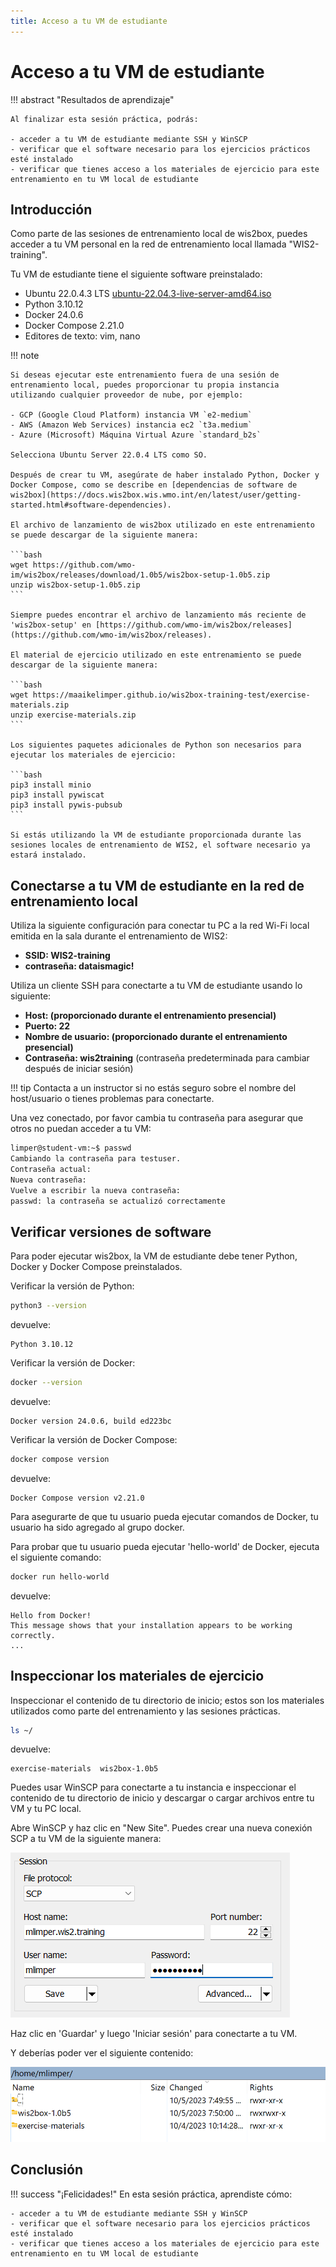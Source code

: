 ```yaml
---
title: Acceso a tu VM de estudiante
---
```


# Acceso a tu VM de estudiante

!!! abstract "Resultados de aprendizaje"

    Al finalizar esta sesión práctica, podrás:

    - acceder a tu VM de estudiante mediante SSH y WinSCP
    - verificar que el software necesario para los ejercicios prácticos esté instalado
    - verificar que tienes acceso a los materiales de ejercicio para este entrenamiento en tu VM local de estudiante

## Introducción

Como parte de las sesiones de entrenamiento local de wis2box, puedes acceder a tu VM personal en la red de entrenamiento local llamada "WIS2-training".

Tu VM de estudiante tiene el siguiente software preinstalado:

- Ubuntu 22.0.4.3 LTS [ubuntu-22.04.3-live-server-amd64.iso](https://releases.ubuntu.com/jammy/ubuntu-22.04.3-live-server-amd64.iso)
- Python 3.10.12
- Docker 24.0.6
- Docker Compose 2.21.0
- Editores de texto: vim, nano

!!! note

    Si deseas ejecutar este entrenamiento fuera de una sesión de entrenamiento local, puedes proporcionar tu propia instancia utilizando cualquier proveedor de nube, por ejemplo:

    - GCP (Google Cloud Platform) instancia VM `e2-medium`
    - AWS (Amazon Web Services) instancia ec2 `t3a.medium`
    - Azure (Microsoft) Máquina Virtual Azure `standard_b2s`

    Selecciona Ubuntu Server 22.0.4 LTS como SO.

    Después de crear tu VM, asegúrate de haber instalado Python, Docker y Docker Compose, como se describe en [dependencias de software de wis2box](https://docs.wis2box.wis.wmo.int/en/latest/user/getting-started.html#software-dependencies).

    El archivo de lanzamiento de wis2box utilizado en este entrenamiento se puede descargar de la siguiente manera:

    ```bash
    wget https://github.com/wmo-im/wis2box/releases/download/1.0b5/wis2box-setup-1.0b5.zip
    unzip wis2box-setup-1.0b5.zip
    ```
    
    Siempre puedes encontrar el archivo de lanzamiento más reciente de 'wis2box-setup' en [https://github.com/wmo-im/wis2box/releases](https://github.com/wmo-im/wis2box/releases).

    El material de ejercicio utilizado en este entrenamiento se puede descargar de la siguiente manera:

    ```bash
    wget https://maaikelimper.github.io/wis2box-training-test/exercise-materials.zip
    unzip exercise-materials.zip
    ```

    Los siguientes paquetes adicionales de Python son necesarios para ejecutar los materiales de ejercicio:

    ```bash
    pip3 install minio
    pip3 install pywiscat
    pip3 install pywis-pubsub
    ```

    Si estás utilizando la VM de estudiante proporcionada durante las sesiones locales de entrenamiento de WIS2, el software necesario ya estará instalado.

## Conectarse a tu VM de estudiante en la red de entrenamiento local

Utiliza la siguiente configuración para conectar tu PC a la red Wi-Fi local emitida en la sala durante el entrenamiento de WIS2:

- **SSID: WIS2-training**
- **contraseña: dataismagic!**

Utiliza un cliente SSH para conectarte a tu VM de estudiante usando lo siguiente:

- **Host: (proporcionado durante el entrenamiento presencial)**
- **Puerto: 22**
- **Nombre de usuario: (proporcionado durante el entrenamiento presencial)**
- **Contraseña: wis2training** (contraseña predeterminada para cambiar después de iniciar sesión)

!!! tip
    Contacta a un instructor si no estás seguro sobre el nombre del host/usuario o tienes problemas para conectarte.

Una vez conectado, por favor cambia tu contraseña para asegurar que otros no puedan acceder a tu VM:

```bash
limper@student-vm:~$ passwd
Cambiando la contraseña para testuser.
Contraseña actual:
Nueva contraseña:
Vuelve a escribir la nueva contraseña:
passwd: la contraseña se actualizó correctamente
```

## Verificar versiones de software

Para poder ejecutar wis2box, la VM de estudiante debe tener Python, Docker y Docker Compose preinstalados.

Verificar la versión de Python:
```bash
python3 --version
```
devuelve:
```console
Python 3.10.12
```

Verificar la versión de Docker:
```bash
docker --version
```
devuelve:
```console
Docker version 24.0.6, build ed223bc
```

Verificar la versión de Docker Compose:
```bash
docker compose version
```
devuelve:
```console
Docker Compose version v2.21.0
```

Para asegurarte de que tu usuario pueda ejecutar comandos de Docker, tu usuario ha sido agregado al grupo docker.

Para probar que tu usuario pueda ejecutar 'hello-world' de Docker, ejecuta el siguiente comando:
```bash
docker run hello-world
```

devuelve:
```console
Hello from Docker!
This message shows that your installation appears to be working correctly.
...
```

## Inspeccionar los materiales de ejercicio

Inspeccionar el contenido de tu directorio de inicio; estos son los materiales utilizados como parte del entrenamiento y las sesiones prácticas.

```bash
ls ~/
```
devuelve:
```console
exercise-materials  wis2box-1.0b5
```

Puedes usar WinSCP para conectarte a tu instancia e inspeccionar el contenido de tu directorio de inicio y descargar o cargar archivos entre tu VM y tu PC local.

Abre WinSCP y haz clic en "New Site". Puedes crear una nueva conexión SCP a tu VM de la siguiente manera:

![Captura de pantalla de WinSCP](../assets/img/winscp-student-vm-scp.png)

Haz clic en 'Guardar' y luego 'Iniciar sesión' para conectarte a tu VM.

Y deberías poder ver el siguiente contenido:

![Contenido en WinSCP](../assets/img/winscp-student-vm-exercise-materials.png)

## Conclusión

!!! success "¡Felicidades!"
    En esta sesión práctica, aprendiste cómo:

    - acceder a tu VM de estudiante mediante SSH y WinSCP
    - verificar que el software necesario para los ejercicios prácticos esté instalado
    - verificar que tienes acceso a los materiales de ejercicio para este entrenamiento en tu VM local de estudiante

